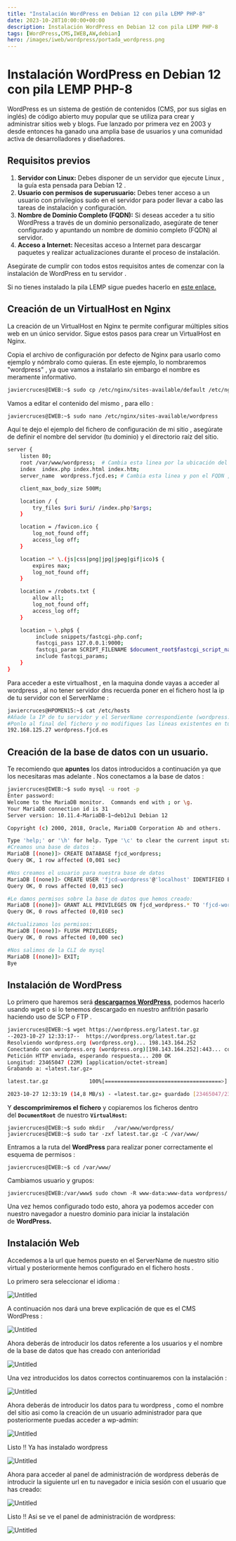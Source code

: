 ```yaml
---
title: "Instalación WordPress en Debian 12 con pila LEMP PHP-8"
date: 2023-10-28T10:00:00+00:00
description: Instalación WordPress en Debian 12 con pila LEMP PHP-8
tags: [WordPress,CMS,IWEB,AW,debian]
hero: /images/iweb/wordpress/portada_wordpress.png
---
```

# Instalación WordPress en Debian 12 con pila LEMP PHP-8

WordPress es un sistema de gestión de contenidos (CMS, por sus siglas en inglés) de código abierto muy popular que se utiliza para crear y administrar sitios web y blogs. Fue lanzado por primera vez en 2003 y desde entonces ha ganado una amplia base de usuarios y una comunidad activa de desarrolladores y diseñadores.


## Requisitos previos

1. **Servidor con Linux:** Debes disponer de un servidor que ejecute Linux , la guía esta pensada para Debian 12 .
2. **Usuario con permisos de superusuario:** Debes tener acceso a un usuario con privilegios sudo en el servidor para poder llevar a cabo las tareas de instalación y configuración.
3. **Nombre de Dominio Completo (FQDN):** Si deseas acceder a tu sitio WordPress a través de un dominio personalizado, asegúrate de tener configurado y apuntando un nombre de dominio completo (FQDN) al servidor.
4. **Acceso a Internet:** Necesitas acceso a Internet para descargar paquetes y realizar actualizaciones durante el proceso de instalación.

Asegúrate de cumplir con todos estos requisitos antes de comenzar con la instalación de WordPress en tu servidor .

Si no tienes instalado la pila LEMP sigue puedes hacerlo en [este enlace.](https://www.javiercd.es)


## Creación de un VirtualHost en Nginx

La creación de un VirtualHost en Nginx te permite configurar múltiples sitios web en un único servidor. Sigue estos pasos para crear un VirtualHost en Nginx.

Copia el archivo de configuración por defecto de Nginx para usarlo como ejemplo y nómbralo como quieras. En este ejemplo, lo nombraremos "wordpress" , ya que vamos a instalarlo sin embargo el nombre es meramente informativo.

```bash
javiercruces@IWEB:~$ sudo cp /etc/nginx/sites-available/default /etc/nginx/sites-available/wordpress
```

Vamos a editar el contenido del mismo , para ello  : 

```bash
javiercruces@IWEB:~$ sudo nano /etc/nginx/sites-available/wordpress
```

Aquí te dejo el ejemplo del fichero de configuración de mi sitio , asegúrate de definir el nombre del servidor (tu dominio) y el directorio raíz del sitio.

```bash
server {
    listen 80;
    root /var/www/wordpress;  # Cambia esta linea por la ubicación del directorio root de tu wordpress
    index  index.php index.html index.htm;
    server_name  wordpress.fjcd.es; # Cambia esta linea y pon el FQDN , a traves de este accederás a tu wordpress 

    client_max_body_size 500M;

    location / {
        try_files $uri $uri/ /index.php?$args;
    }

    location = /favicon.ico {
        log_not_found off;
        access_log off;
    }

    location ~* \.(js|css|png|jpg|jpeg|gif|ico)$ {
        expires max;
        log_not_found off;
    }

    location = /robots.txt {
        allow all;
        log_not_found off;
        access_log off;
    }

    location ~ \.php$ {
         include snippets/fastcgi-php.conf;
         fastcgi_pass 127.0.0.1:9000;
         fastcgi_param SCRIPT_FILENAME $document_root$fastcgi_script_name;
         include fastcgi_params;
    }
}

```


Para acceder a este virtualhost , en la maquina donde vayas a acceder al wordpress , al no tener servidor dns recuerda poner en el fichero host la ip de tu servidor con el ServerName :

```bash
javiercruces@HPOMEN15:~$ cat /etc/hosts 
#Añade la IP de tu servidor y el ServerName correspondiente (wordpress.fjcd.es)
#Ponlo al final del fichero y no modifiques las lineas existentes en tu fichero
192.168.125.27 wordpress.fjcd.es
```

## Creación de la base de datos con un usuario.

Te recomiendo que **apuntes** los datos introducidos a continuación ya que los necesitaras mas adelante .
Nos conectamos a la base de datos :
```bash
javiercruces@IWEB:~$ sudo mysql -u root -p
Enter password: 
Welcome to the MariaDB monitor.  Commands end with ; or \g.
Your MariaDB connection id is 31
Server version: 10.11.4-MariaDB-1~deb12u1 Debian 12

Copyright (c) 2000, 2018, Oracle, MariaDB Corporation Ab and others.

Type 'help;' or '\h' for help. Type '\c' to clear the current input statement.
#Creamos una base de datos :
MariaDB [(none)]> CREATE DATABASE fjcd_wordpress;
Query OK, 1 row affected (0,001 sec)

#Nos creamos el usuario para nuestra base de datos
MariaDB [(none)]> CREATE USER 'fjcd-wordpress'@'localhost' IDENTIFIED BY 'tu_contraseña';
Query OK, 0 rows affected (0,013 sec)

#Le damos permisos sobre la base de datos que hemos creado:
MariaDB [(none)]> GRANT ALL PRIVILEGES ON fjcd_wordpress.* TO 'fjcd-wordpress'@'localhost';
Query OK, 0 rows affected (0,010 sec)

#Actualizamos los permisos:
MariaDB [(none)]> FLUSH PRIVILEGES;
Query OK, 0 rows affected (0,000 sec)

#Nos salimos de la CLI de mysql
MariaDB [(none)]> EXIT;
Bye
```


## **Instalación de WordPress**

Lo primero que haremos será **[descargarnos WordPress](https://wordpress.org/download/?ref=voidnull.es)**, podemos hacerlo usando wget o si lo tenemos descargado en nuestro anfitrión pasarlo haciendo uso de SCP o FTP .

```bash
javiercruces@IWEB:~$ wget https://wordpress.org/latest.tar.gz
--2023-10-27 12:33:17--  https://wordpress.org/latest.tar.gz
Resolviendo wordpress.org (wordpress.org)... 198.143.164.252
Conectando con wordpress.org (wordpress.org)[198.143.164.252]:443... conectado.
Petición HTTP enviada, esperando respuesta... 200 OK
Longitud: 23465047 (22M) [application/octet-stream]
Grabando a: «latest.tar.gz»

latest.tar.gz             100%[=====================================>]  22,38M  14,8MB/s    en 1,5s    

2023-10-27 12:33:19 (14,8 MB/s) - «latest.tar.gz» guardado [23465047/23465047]
```

Y **descomprimiremos el fichero** y copiaremos los ficheros dentro del **`DocumentRoot`** de nuestro **`VirtualHost`:**

```
javiercruces@IWEB:~$ sudo mkdir   /var/www/wordpress/
javiercruces@IWEB:~$ sudo tar -zxf latest.tar.gz -C /var/www/
```

Entramos a la ruta del **WordPress** para realizar poner correctamente el esquema de permisos :

```
javiercruces@IWEB:~$ cd /var/www/
```

Cambiamos usuario y grupos:

```
javiercruces@IWEB:/var/www$ sudo chown -R www-data:www-data wordpress/
```

<!-- Y ponemos los permisos correctos a WordPress:

```
find . -type d -exec chmod 755 {} \;
find . -type f -exec chmod 644 {} \;

``` -->

Una vez hemos configurado todo esto, ahora ya podemos acceder con nuestro navegador a nuestro dominio para iniciar la instalación de **WordPress.**

## Instalación Web

Accedemos a la url que hemos puesto en el ServerName de nuestro sitio virtual y posteriormente hemos configurado en el fichero hosts .

Lo primero sera seleccionar el idioma :

![Untitled](../img/Untitled.png)

A continuación nos dará una breve explicación de que es el CMS WordPress :

![Untitled](../img/Untitled%201.png)

Ahora deberás de introducir los datos referente a los usuarios y el nombre de la base de datos que has creado con anterioridad 

![Untitled](../img/Untitled%202.png)

Una vez introducidos los datos correctos continuaremos con la instalación :

![Untitled](../img/Untitled%203.png)

Ahora deberás de introducir los datos para tu wordpress , como el nombre del sitio asi como la creación de un usuario administrador para que posteriormente puedas acceder a wp-admin:

![Untitled](../img/Untitled%204.png)

Listo !! Ya has instalado wordpress

![Untitled](../img/Untitled%205.png)

Ahora para acceder al panel de administración de wordpress deberás de introducir la siguiente url en tu navegador e inicia sesión con el usuario que has creado:

![Untitled](../img/Untitled%206.png)

Listo !! Asi se ve el panel de administración de wordpress:

![Untitled](../img/Untitled%207.png)
